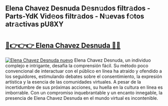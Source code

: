 ## Elena Chavez Desnuda D𝚎sn𝚞dos filtr𝚊dos - Parts-YdK Vid𝚎os filtr𝚊dos - N𝚞evas f𝚘tos atr𝚊ctivas pU8XY

# <h2><a href="http://mbaiio.tromn.icu/?c=Elena+Chavez+Desnuda">🔗👉👉👉 Elena Chavez Desnuda 🔗🔗</a></h2>

[![Elena Chavez Desnuda nuevo](https://i.imgur.com/pEAQMta.gif)](http://mbaiio.tromn.icu/?c=Elena+Chavez+Desnuda)
Elena Chavez Desnuda, un individuo complejo e intrigante, desafía la comprensión fácil. Su método poco convencional de interactuar con el público en línea ha atraído y ofendido a los seguidores, estimulando debates sobre el consentimiento, la expresión artística y la esencia de las comunidades virtuales. A pesar de la incertidumbre de sus próximas acciones, su huella en la cultura en línea es imborrable. Con un compromiso inquebrantable y un encanto innegable, la presencia de Elena Chavez Desnuda en el mundo virtual es incontenible.
